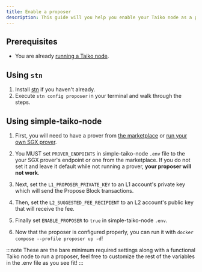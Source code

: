 ```yaml
---
title: Enable a proposer
description: This guide will you help you enable your Taiko node as a proposer.
---
```


## Prerequisites

- You are already [running a Taiko node](/guides/run-a-taiko-node).

## Using `stn`

1. Install [stn](https://github.com/d1onys1us/stn) if you haven't already.
2. Execute `stn config proposer` in your terminal and walk through the steps.

## Using simple-taiko-node

1. First, you will need to have a prover from [the marketplace](/resources/prover-marketplace) or [run your own SGX prover](/guides/enable-a-prover).

2. You MUST set `PROVER_ENDPOINTS` in simple-taiko-node `.env` file to the your SGX prover's endpoint or one from the marketplace. If you do not set it and leave it default while not running a prover, **your proposer will not work**.

3. Next, set the `L1_PROPOSER_PRIVATE_KEY` to an L1 account's private key which will send the Propose Block transactions.

4. Then, set the `L2_SUGGESTED_FEE_RECIPIENT` to an L2 account's public key that will receive the fee.

5. Finally set `ENABLE_PROPOSER` to `true` in simple-taiko-node `.env`.

6. Now that the proposer is configured properly, you can run it with `docker compose --profile proposer up -d`!

:::note
These are the bare minimum required settings along with a functional Taiko node to run a proposer, feel free to customize the rest of the variables in the .env file as you see fit!
:::
